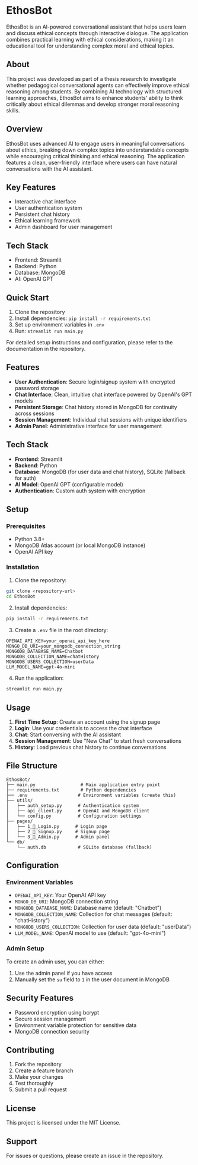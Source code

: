 # EthosBot

EthosBot is an AI-powered conversational assistant that helps users learn and discuss ethical concepts through interactive dialogue. The application combines practical learning with ethical considerations, making it an educational tool for understanding complex moral and ethical topics.

## About

This project was developed as part of a thesis research to investigate whether pedagogical conversational agents can effectively improve ethical reasoning among students. By combining AI technology with structured learning approaches, EthosBot aims to enhance students' ability to think critically about ethical dilemmas and develop stronger moral reasoning skills.

## Overview

EthosBot uses advanced AI to engage users in meaningful conversations about ethics, breaking down complex topics into understandable concepts while encouraging critical thinking and ethical reasoning. The application features a clean, user-friendly interface where users can have natural conversations with the AI assistant.

## Key Features

- Interactive chat interface
- User authentication system
- Persistent chat history
- Ethical learning framework
- Admin dashboard for user management

## Tech Stack

- Frontend: Streamlit
- Backend: Python
- Database: MongoDB
- AI: OpenAI GPT

## Quick Start

1. Clone the repository
2. Install dependencies: `pip install -r requirements.txt`
3. Set up environment variables in `.env`
4. Run: `streamlit run main.py`

For detailed setup instructions and configuration, please refer to the documentation in the repository.

## Features

- **User Authentication**: Secure login/signup system with encrypted password storage
- **Chat Interface**: Clean, intuitive chat interface powered by OpenAI's GPT models
- **Persistent Storage**: Chat history stored in MongoDB for continuity across sessions
- **Session Management**: Individual chat sessions with unique identifiers
- **Admin Panel**: Administrative interface for user management

## Tech Stack

- **Frontend**: Streamlit
- **Backend**: Python
- **Database**: MongoDB (for user data and chat history), SQLite (fallback for auth)
- **AI Model**: OpenAI GPT (configurable model)
- **Authentication**: Custom auth system with encryption

## Setup

### Prerequisites

- Python 3.8+
- MongoDB Atlas account (or local MongoDB instance)
- OpenAI API key

### Installation

1. Clone the repository:

```bash
git clone <repository-url>
cd EthosBot
```

2. Install dependencies:

```bash
pip install -r requirements.txt
```

3. Create a `.env` file in the root directory:

```env
OPENAI_API_KEY=your_openai_api_key_here
MONGO_DB_URI=your_mongodb_connection_string
MONGODB_DATABASE_NAME=Chatbot
MONGODB_COLLECTION_NAME=chatHistory
MONGODB_USERS_COLLECTION=userData
LLM_MODEL_NAME=gpt-4o-mini
```

4. Run the application:

```bash
streamlit run main.py
```

## Usage

1. **First Time Setup**: Create an account using the signup page
2. **Login**: Use your credentials to access the chat interface
3. **Chat**: Start conversing with the AI assistant
4. **Session Management**: Use "New Chat" to start fresh conversations
5. **History**: Load previous chat history to continue conversations

## File Structure

```
EthosBot/
├── main.py                 # Main application entry point
├── requirements.txt        # Python dependencies
├── .env                   # Environment variables (create this)
├── utils/
│   ├── auth_setup.py      # Authentication system
│   ├── api_client.py      # OpenAI and MongoDB client
│   └── config.py          # Configuration settings
├── pages/
│   ├── 1_🔑_Login.py      # Login page
│   ├── 2_👤_Signup.py     # Signup page
│   └── 3_🔐_Admin.py      # Admin panel
└── db/
    └── auth.db            # SQLite database (fallback)
```

## Configuration

### Environment Variables

- `OPENAI_API_KEY`: Your OpenAI API key
- `MONGO_DB_URI`: MongoDB connection string
- `MONGODB_DATABASE_NAME`: Database name (default: "Chatbot")
- `MONGODB_COLLECTION_NAME`: Collection for chat messages (default: "chatHistory")
- `MONGODB_USERS_COLLECTION`: Collection for user data (default: "userData")
- `LLM_MODEL_NAME`: OpenAI model to use (default: "gpt-4o-mini")

### Admin Setup

To create an admin user, you can either:

1. Use the admin panel if you have access
2. Manually set the `su` field to `1` in the user document in MongoDB

## Security Features

- Password encryption using bcrypt
- Secure session management
- Environment variable protection for sensitive data
- MongoDB connection security

## Contributing

1. Fork the repository
2. Create a feature branch
3. Make your changes
4. Test thoroughly
5. Submit a pull request

## License

This project is licensed under the MIT License.

## Support

For issues or questions, please create an issue in the repository.
